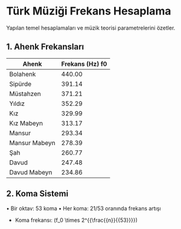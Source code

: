 # Türk Müziği Frekans Hesaplama

Yapılan temel hesaplamaları ve müzik teorisi parametrelerini özetler.

## 1. Ahenk Frekansları

| Ahenk     | Frekans (Hz) f0 |
|-----------|-----------------|
| Bolahenk  |          440.00 |
| Sipürde   |          391.14 |
| Müstahzen |          371.21 |
| Yıldız    |          352.29 |
| Kız       |          329.99 |
| Kız Mabeyn|          313.17 |
| Mansur    |          293.34 |
| Mansur Mabeyn|         278.39 |
| Şah       |          260.77 |
| Davud     |          247.48 |
| Davud Mabeyn|         234.86 |

## 2. Koma Sistemi

• Bir oktav: 53 koma
• Her koma: 21/53 oranında frekans artışı
* Koma frekansı: \(f_0 \times 2^{{\frac{{n}}{{53}}}}\) 
